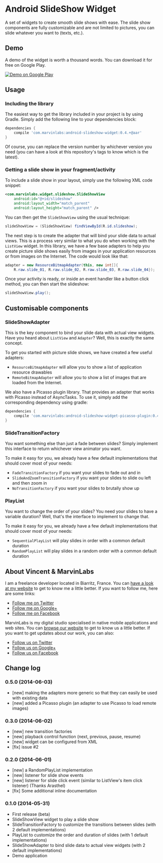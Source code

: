 Android SlideShow Widget
========================

A set of widgets to create smooth slide shows with ease. The slide show components are fully 
customizable and are not limited to pictures, you can slide whatever you want to (texts, etc.).

## Demo

A demo of the widget is worth a thousand words. You can download it for free on Google Play.

<a href="https://play.google.com/store/apps/details?id=com.marvinlabs.widget.slideshow.demo">
  <img alt="Demo on Google Play"
         src="http://developer.android.com/images/brand/en_generic_rgb_wo_60.png" />
</a>

## Usage

### Including the library

The easiest way to get the library included in your project is by using Gradle. Simply add the 
following line to your dependencies block:

```groovy
dependencies {
    compile 'com.marvinlabs:android-slideshow-widget:0.4.+@aar'
}
```
    
Of course, you can replace the version number by whichever version you need (you can have a look at 
this repository's tags to know which is the latest).

### Getting a slide show in your fragment/activity

To include a slide show in your layout, simply use the following XML code snippet:

```xml
<com.marvinlabs.widget.slideshow.SlideShowView
    android:id="@+id/slideshow"
    android:layout_width="match_parent"
    android:layout_height="match_parent" />
```

You can then get the `SlideShowView` using the usual technique:

```java
slideShowView = (SlideShowView) findViewById(R.id.slideshow);
```

The next step is to create the adapter that will bind your slide data to actual views. This is a 
process very similar to what you do when working with the `ListView` widget. In this library, 
we have a few base adapters to help you create picture slide shows easily from images in your
application resources or from images on the Internet. The code would look like that:

```java
adapter = new ResourceBitmapAdapter(this, new int[]{
    R.raw.slide_01, R.raw.slide_02, R.raw.slide_03, R.raw.slide_04});
```

Once your activity is ready, or inside an event handler like a button click method, you can then 
start the slideshow:

```java
slideShowView.play();
```

## Customisable components

### SlideShowAdapter

This is the key component to bind your slide data with actual view widgets. Have you heard about 
`ListView` and `Adapter`? Well, this is exactly the same concept. 

To get you started with picture slide shows, we have created a few useful adapters:

  - `ResourceBitmapAdapter` will allow you to show a list of application resource drawables
  - `RemoteBitmapAdapter` will allow you to show a list of images that are loaded from the 
    Internet.
    
We also have a Picasso plugin library. That provides an adapter that works with Picasso instead of
AsyncTasks. To use it, simply add the corresponding dependency using gradle:

```groovy
dependencies {
    compile 'com.marvinlabs:android-slideshow-widget-picasso-plugin:0.4.+@aar'
}
```
    
### SlideTransitionFactory

You want something else than just a fade between slides? Simply implement this interface to return 
whichever view animator you want. 

To make it easy for you, we already have a few default implementations that should cover most of 
your needs:
 
  - `FadeTransitionFactory` if you want your slides to fade out and in
  - `SlideAndZoomTransitionFactory` if you want your slides to slide ou left and then zoom in
  - `NoTransitionFactory`  if you want your slides to brutally show up

### PlayList

You want to change the order of your slides? You need your slides to have a variable duration? 
Well, that's the interface to implement to change that. 

To make it easy for you, we already have a few default implementations that should cover most of 
your needs:

  - `SequentialPlayList` will play slides in order with a common default duration
  - `RandomPlayList` will play slides in a random order with a common default duration

## About Vincent & MarvinLabs

I am a freelance developer located in Biarritz, France. You can 
[have a look at my website](http://vincentprat.info) to get to know me a little better. If you want 
to follow me, here are some links:

* [Follow me on Twitter](http://twitter.com/vpratfr)
* [Follow me on Google+](https://plus.google.com/+VincentPrat)
* [Follow me on Facebook](http://www.facebook.com/vpratfr)

MarvinLabs is my digital studio specialised in native mobile applications and web sites. You can 
[browse our website](http://www.marvinlabs.com) to get to know us a little better. If you want to 
get updates about our work, you can also:

* [Follow us on Twitter](http://twitter.com/marvinlabs)
* [Follow us on Google+](https://plus.google.com/+Marvinlabs)
* [Follow us on Facebook](http://www.facebook.com/studio.marvinlabs)

## Change log

### 0.5.0 (2014-06-03)

  - [new] making the adapters more generic so that they can easily be used with existing data
  - [new] added a Picasso plugin (an adapter to use Picasso to load remote images)

### 0.3.0 (2014-06-02)

  - [new] new transition factories
  - [new] playback control function (next, previous, pause, resume)
  - [new] widget can be configured from XML
  - [fix] issue #2

### 0.2.0 (2014-06-01)

  - [new] a RandomPlayList implementation
  - [new] listener for slide show events
  - [new] listener for slide click event (similar to ListView's item click listener) (Thanks 
    Arasthel)
  - [fix] Some additional inline documentation
  
### 0.1.0 (2014-05-31)

  - First release (beta)
  - SlideShowView widget to play a slide show
  - SlideTransitionFactory to customize the transitions between slides (with 2 default 
    implementations)
  - PlayList to customize the order and duration of slides (with 1 default implementations)
  - SlideShowAdapter to bind slide data to actual view widgets (with 2 default implementations)
  - Demo application
